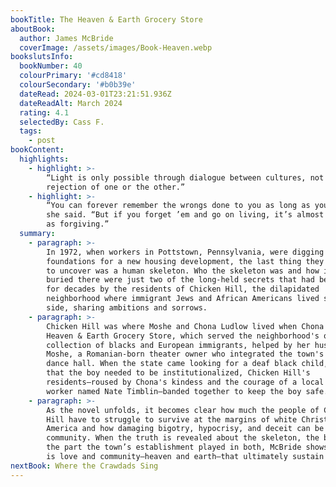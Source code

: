 ```yaml
---
bookTitle: The Heaven & Earth Grocery Store
aboutBook:
  author: James McBride
  coverImage: /assets/images/Book-Heaven.webp
bookslutsInfo:
  bookNumber: 40
  colourPrimary: '#cd8418'
  colourSecondary: '#b0b39e'
  dateRead: 2024-03-01T23:21:51.936Z
  dateReadAlt: March 2024
  rating: 4.1
  selectedBy: Cass F.
  tags:
    - post
bookContent:
  highlights:
    - highlight: >-
        “Light is only possible through dialogue between cultures, not through
        rejection of one or the other.”
    - highlight: >-
        “You can forever remember the wrongs done to you as long as you live,”
        she said. “But if you forget ’em and go on living, it’s almost as good
        as forgiving.”
  summary:
    - paragraph: >-
        In 1972, when workers in Pottstown, Pennsylvania, were digging the
        foundations for a new housing development, the last thing they expected
        to uncover was a human skeleton. Who the skeleton was and how it got
        buried there were just two of the long-held secrets that had been kept
        for decades by the residents of Chicken Hill, the dilapidated
        neighborhood where immigrant Jews and African Americans lived side by
        side, sharing ambitions and sorrows.
    - paragraph: >-
        Chicken Hill was where Moshe and Chona Ludlow lived when Chona ran the
        Heaven & Earth Grocery Store, which served the neighborhood's quirky
        collection of blacks and European immigrants, helped by her husband,
        Moshe, a Romanian-born theater owner who integrated the town's first
        dance hall. When the state came looking for a deaf black child, claiming
        that the boy needed to be institutionalized, Chicken Hill's
        residents—roused by Chona's kindess and the courage of a local black
        worker named Nate Timblin—banded together to keep the boy safe.
    - paragraph: >-
        As the novel unfolds, it becomes clear how much the people of Chicken
        Hill have to struggle to survive at the margins of white Christian
        America and how damaging bigotry, hypocrisy, and deceit can be to a
        community. When the truth is revealed about the skeleton, the boy, and
        the part the town’s establishment played in both, McBride shows that it
        is love and community—heaven and earth—that ultimately sustain us.
nextBook: Where the Crawdads Sing
---
```


